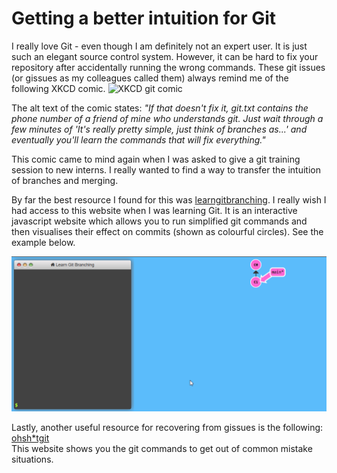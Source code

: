 # Getting a better intuition for Git

I really love Git - even though I am definitely not an expert user. It is just such an elegant source control system. 
However, it can be hard to fix your repository after accidentally running the wrong commands. 
These git issues (or gissues as my colleagues called them) always remind me of the following XKCD comic.
![XKCD git comic](https://imgs.xkcd.com/comics/git.png)

The alt text of the comic states: *"If that doesn't fix it, git.txt contains the phone number of a friend of mine who understands git. 
Just wait through a few minutes of 'It's really pretty simple, just think of branches as...' and eventually you'll learn the commands that will fix everything."* 

This comic came to mind again when I was asked to give a git training session to new interns.
I really wanted to find a way to transfer the intuition of branches and merging.

By far the best resource I found for this was [learngitbranching](https://learngitbranching.js.org). 
I really wish I had access to this website when I was learning Git. 
It is an interactive javascript website which allows you to run simplified git commands and then visualises their effect on commits (shown as colourful circles).
See the example below.

![image](https://github.com/Overlytic/overlytic.github.io/blob/master/images/learngitbranching_merge.gif?raw=true)



Lastly, another useful resource for recovering from gissues is the following: [ohsh*tgit](https://ohshitgit.com/)  
This website shows you the git commands to get out of common mistake situations.  
